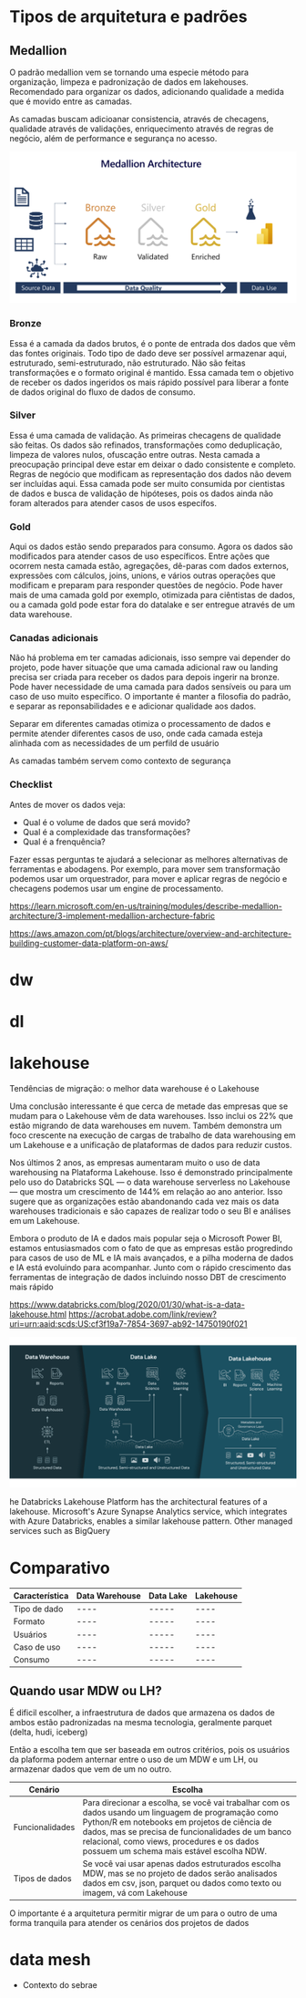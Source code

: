 # Tipos de arquitetura e padrões

## Medallion
O padrão medallion vem se tornando uma especie método para organização, limpeza e padronização de dados em lakehouses. Recomendado para organizar os dados, adicionando qualidade a medida que é movido entre as camadas.

As camadas buscam adicioanar consistencia, através de checagens, qualidade através de validações, enriquecimento através de regras de negócio, além de performance e segurança no acesso.


![Alt text](../anexo/image.png)

### Bronze
Essa é a camada da dados brutos, é o ponte de entrada dos dados que vêm das fontes originais. Todo tipo de dado deve ser possível armazenar aqui, estruturado, semi-estruturado, não estruturado. Não são feitas transformações e o formato original é mantido. Essa camada tem o objetivo de receber os dados ingeridos os mais rápido possível para liberar a fonte de dados original do fluxo de dados de consumo.

### Silver
Essa é uma camada de validação. As primeiras checagens de qualidade são feitas. Os dados são refinados, transformações como deduplicação, limpeza de valores nulos, ofuscação entre outras. Nesta camada a preocupação principal deve estar em deixar o dado consistente e completo. Regras de negócio que modificam as representação dos dados não devem ser incluídas aqui. Essa camada pode ser muito consumida por cientistas de dados e busca de validação de hipóteses, pois os dados ainda não foram alterados para atender casos de usos específos.

### Gold
Aqui os dados estão sendo preparados para consumo. Agora os dados são modificados para atender casos de uso específicos. Entre ações que ocorrem nesta camada estão, agregações, dê-paras com dados externos, expressões com cálculos, joins, unions, e vários outras operações que modificam e preparam para responder questões de negócio. Pode haver mais de uma camada gold por exemplo, otimizada para ciêntistas de dados, ou a camada gold pode estar fora do datalake e ser entregue através de um data warehouse.

### Canadas adicionais
Não há problema em ter camadas adicionais, isso sempre vai depender do projeto, pode haver situaçõe que uma camada adicional raw ou landing precisa ser criada para receber os dados para depois ingerir na bronze. Pode haver necessidade de uma camada para dados sensíveis ou para um caso de uso muito específico. O importante é manter a filosofia do padrão, e separar as reponsabilidades e e adicionar qualidade aos dados.

Separar em diferentes camadas otimiza o processamento de dados e permite atender diferentes casos de uso, onde cada camada esteja alinhada com as necessidades de um perfild de usuário

As camadas também servem como contexto de segurança

### Checklist
Antes de mover os dados veja:
- Qual é o volume de dados que será movido?
- Qual é a complexidade das transformações?
- Qual é a frenquência?

Fazer essas perguntas te ajudará a selecionar as melhores alternativas de ferramentas e abodagens. Por exemplo, para mover sem transformação podemos usar um orquestrador, para mover e aplicar regras de negócio e checagens podemos usar um engine de processamento.

https://learn.microsoft.com/en-us/training/modules/describe-medallion-architecture/3-implement-medallion-archecture-fabric

https://aws.amazon.com/pt/blogs/architecture/overview-and-architecture-building-customer-data-platform-on-aws/


# dw



# dl



# lakehouse
Tendências de migração: o melhor data warehouse é o Lakehouse 

Uma conclusão interessante é que cerca de metade das empresas que se mudam para o Lakehouse vêm de data warehouses. Isso inclui os 22% que estão migrando de data warehouses em nuvem. Também demonstra um foco crescente na execução de cargas de trabalho de data warehousing em um Lakehouse e a unificação de plataformas de dados para reduzir custos. 

Nos últimos 2 anos, as empresas aumentaram muito o uso de data warehousing na Plataforma Lakehouse. Isso é demonstrado principalmente pelo uso do Databricks SQL — o data warehouse serverless no Lakehouse — que mostra um crescimento de 144% em relação ao ano anterior. Isso sugere que as organizações estão abandonando cada vez mais os data warehouses tradicionais e são capazes de realizar todo o seu BI e análises em um Lakehouse. 
 

Embora o produto de IA e dados mais popular seja o Microsoft Power BI, estamos entusiasmados com o fato de que as empresas estão progredindo para casos de uso de ML e IA mais avançados, e a pilha moderna de dados e IA está evoluindo para acompanhar. Junto com o rápido crescimento das ferramentas de integração de dados incluindo nosso DBT de crescimento mais rápido 

https://www.databricks.com/blog/2020/01/30/what-is-a-data-lakehouse.html
https://acrobat.adobe.com/link/review?uri=urn:aaid:scds:US:cf3f19a7-7854-3697-ab92-14750190f021 





![Alt text](image.png)

he Databricks Lakehouse Platform has the architectural features of a lakehouse. Microsoft's Azure Synapse Analytics service, which integrates with Azure Databricks, enables a similar lakehouse pattern. Other managed services such as BigQuery



# Comparativo


Característica | Data Warehouse | Data Lake | Lakehouse 
---- | ---- | ----- | ---- |
Tipo de dado | ---- | ----- | ---- |
Formato | ---- | ----- | ---- |
Usuários | ---- | ----- | ---- |
Caso de uso | ---- | ----- | ---- |
Consumo | ---- | ----- | ---- |


## Quando usar MDW ou LH?
É dificil escolher, a infraestrutura de dados que armazena os dados de ambos estão padronizadas na mesma tecnologia, geralmente parquet (delta, hudi, iceberg)

Então a escolha tem que ser baseada em outros critérios, pois os usuários da plaforma podem anternar entre o uso de um MDW e um LH, ou armazenar dados que vem de um no outro.

Cenário | Escolha
------- | --------
Funcionalidades |Para direcionar a escolha, se você vai trabalhar com os dados usando um linguagem de programação como Python/R em notebooks em projetos de ciência de dados, mas se precisa de funcionalidades de um banco relacional, como views, procedures e os dados possuem um schema mais estável escolha NDW.
Tipos de dados | Se você vai usar apenas dados estruturados escolha MDW, mas se no projeto de dados serão analisados dados em csv, json, parquet ou dados como texto ou imagem, vá com Lakehouse

O importante é a arquitetura permitir migrar de um para o outro de uma forma tranquila para atender os cenários dos projetos de dados



# data mesh
- Contexto do sebrae

